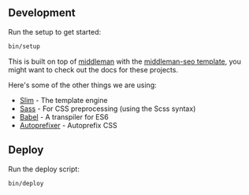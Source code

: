 
## Development

Run the setup to get started:

```bash
bin/setup
```

This is built on top of [middleman](https://middlemanapp.com/) with the
[middleman-seo template](https://github.com/secretsaucehq/middleman-seo), you
might want to check out the docs for these projects.

Here's some of the other things we are using:

* [Slim](http://slim-lang.com/) - The template engine
* [Sass](http://sass-lang.com/) - For CSS preprocessing (using the Scss syntax)
* [Babel](https://babeljs.io/) - A transpiler for ES6
* [Autoprefixer](https://github.com/middleman/middleman-autoprefixer) -
Autoprefix CSS

## Deploy

Run the deploy script:

```bash
bin/deploy
```
